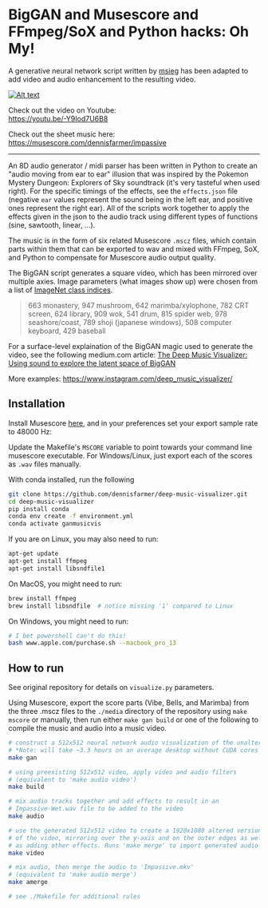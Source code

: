 # BigGAN and Musescore and FFmpeg/SoX and Python hacks: Oh My!
A generative neural network script written by <a href="https://github.com/msieg">msieg</a> has been adapted to add video and audio enhancement to the resulting video.

[![Alt text](https://img.youtube.com/vi/-Y9Iod7U6B8/0.jpg)](https://www.youtube.com/watch?v=-Y9Iod7U6B8)

Check out the video on Youtube:<br>
<a href="https://youtu.be/-Y9Iod7U6B8">https://youtu.be/-Y9Iod7U6B8</a>

Check out the sheet music here:<br>
<a href="https://musescore.com/dennisfarmer/impassive">https://musescore.com/dennisfarmer/impassive</a>

---

An 8D audio generator / midi parser has been written in Python to create an "audio moving from ear to ear" illusion that was inspired by the Pokemon Mystery Dungeon: Explorers of Sky soundtrack (it's very tasteful when used right). For the specific timings of the effects, see the `effects.json` file (negative `ear` values represent the sound being in the left ear, and positive ones represent the right ear). All of the scripts work together to apply the effects given in the json to the audio track using different types of functions (sine, sawtooth, linear, ...).

The music is in the form of six related Musescore `.mscz` files, which contain parts within them that can be exported to wav and mixed with FFmpeg, SoX, and Python to compensate for Musescore audio output quality.

The BigGAN script generates a square video, which has been mirrored over multiple axies. Image parameters (what images show up) were chosen from a list of <a href="https://gist.github.com/yrevar/942d3a0ac09ec9e5eb3a">ImageNet class indices</a>.

> 663 monastery, 947 mushroom, 642 marimba/xylophone, 782 CRT screen, 624 library, 909 wok, 541 drum, 815 spider web, 978 seashore/coast, 789 shoji (japanese windows), 508 computer keyboard, 429 baseball

For a surface-level explaination of the BigGAN magic used to generate the video, see the following medium.com article: 
<a href="https://towardsdatascience.com/the-deep-music-visualizer-using-sound-to-explore-the-latent-space-of-biggan-198cd37dac9a">The Deep Music Visualizer: Using sound to explore the latent space of BigGAN</a>

More examples: https://www.instagram.com/deep_music_visualizer/

## Installation

Install Musescore <a href="https://musescore.org/en/download">here</a>, and in your preferences set your export sample rate to 48000 Hz:

[](./media/musescore_preferences.png)

Update the Makefile's `MSCORE` variable to point towards your command line musescore executable. For Windows/Linux, just export each of the scores as `.wav` files manually.

With conda installed, run the following
```zsh
git clone https://github.com/dennisfarmer/deep-music-visualizer.git
cd deep-music-visualizer
pip install conda
conda env create -f environment.yml
conda activate ganmusicvis
```

If you are on Linux, you may also need to run:

```zsh
apt-get update
apt-get install ffmpeg
apt-get install libsndfile1
```

On MacOS, you might need to run:

```zsh
brew install ffmpeg
brew install libsndfile  # notice missing '1' compared to Linux
```

On Windows, you might need to run:

```zsh
# I bet powershell can't do this!
bash www.apple.com/purchase.sh --macbook_pro_13
```

## How to run

See original repository for details on `visualize.py` parameters.

Using Musescore, export the score parts (Vibe, Bells, and Marimba) from the three .mscz files to the `./media` directory of the repository using `make mscore` or manually, then run either `make gan build` or one of the following to compile the music and audio into a music video.

```zsh
# construct a 512x512 neural network audio visualization of the unaltered audio (Impassive.wav)
# *Note: will take ~3.3 hours on an average desktop without CUDA cores
make gan

# using preexisting 512x512 video, apply video and audio filters
# (equivalent to 'make audio video')
make build

# mix audio tracks together and add effects to result in an
# Impassive-Wet.wav file to be added to the video
make audio

# use the generated 512x512 video to create a 1920x1080 altered version
# of the video, mirroring over the y-axis and on the outer edges as well
# as adding other effects. Runs 'make merge' to import generated audio
make video

# mix audio, then merge the audio to 'Impassive.mkv'
# (equivalent to 'make audio merge')
make amerge

# see ./Makefile for additional rules
```
